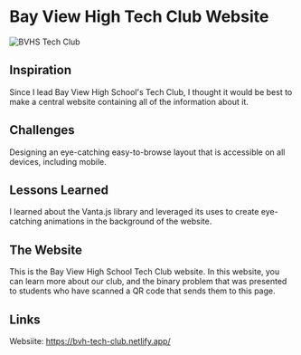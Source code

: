 # Bay View High Tech Club Website

![BVHS Tech Club](https://github.com/user-attachments/assets/fc47ebca-e737-49eb-a7b1-5f770e5c4a3f)

## Inspiration

Since I lead Bay View High School's Tech Club, I thought it would be best to make a central website containing all of the information about it.

## Challenges

Designing an eye-catching easy-to-browse layout that is accessible on all devices, including mobile.

## Lessons Learned

I learned about the Vanta.js library and leveraged its uses to create eye-catching animations in the background of the website.

## The Website

This is the Bay View High School Tech Club website. In this website, you can learn more about our club, and the binary problem that was presented to students who have scanned a QR code that sends them to this page.

## Links

Websiite: https://bvh-tech-club.netlify.app/
